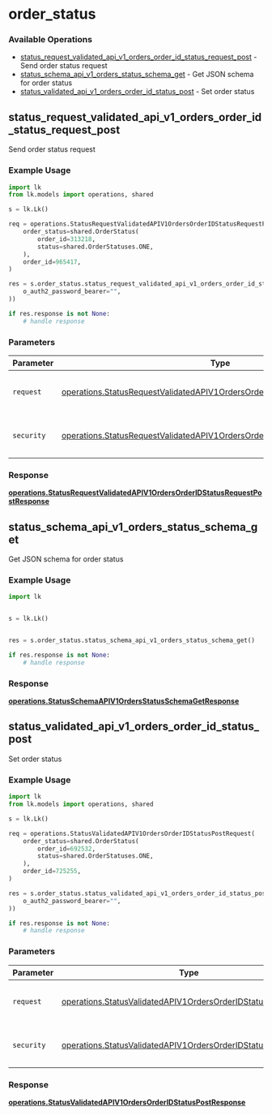 # order_status

### Available Operations

* [status_request_validated_api_v1_orders_order_id_status_request_post](#status_request_validated_api_v1_orders_order_id_status_request_post) - Send order status request
* [status_schema_api_v1_orders_status_schema_get](#status_schema_api_v1_orders_status_schema_get) - Get JSON schema for order status
* [status_validated_api_v1_orders_order_id_status_post](#status_validated_api_v1_orders_order_id_status_post) - Set order status

## status_request_validated_api_v1_orders_order_id_status_request_post

Send order status request

### Example Usage

```python
import lk
from lk.models import operations, shared

s = lk.Lk()

req = operations.StatusRequestValidatedAPIV1OrdersOrderIDStatusRequestPostRequest(
    order_status=shared.OrderStatus(
        order_id=313218,
        status=shared.OrderStatuses.ONE,
    ),
    order_id=965417,
)

res = s.order_status.status_request_validated_api_v1_orders_order_id_status_request_post(req, operations.StatusRequestValidatedAPIV1OrdersOrderIDStatusRequestPostSecurity(
    o_auth2_password_bearer="",
))

if res.response is not None:
    # handle response
```

### Parameters

| Parameter                                                                                                                                                                    | Type                                                                                                                                                                         | Required                                                                                                                                                                     | Description                                                                                                                                                                  |
| ---------------------------------------------------------------------------------------------------------------------------------------------------------------------------- | ---------------------------------------------------------------------------------------------------------------------------------------------------------------------------- | ---------------------------------------------------------------------------------------------------------------------------------------------------------------------------- | ---------------------------------------------------------------------------------------------------------------------------------------------------------------------------- |
| `request`                                                                                                                                                                    | [operations.StatusRequestValidatedAPIV1OrdersOrderIDStatusRequestPostRequest](../../models/operations/statusrequestvalidatedapiv1ordersorderidstatusrequestpostrequest.md)   | :heavy_check_mark:                                                                                                                                                           | The request object to use for the request.                                                                                                                                   |
| `security`                                                                                                                                                                   | [operations.StatusRequestValidatedAPIV1OrdersOrderIDStatusRequestPostSecurity](../../models/operations/statusrequestvalidatedapiv1ordersorderidstatusrequestpostsecurity.md) | :heavy_check_mark:                                                                                                                                                           | The security requirements to use for the request.                                                                                                                            |


### Response

**[operations.StatusRequestValidatedAPIV1OrdersOrderIDStatusRequestPostResponse](../../models/operations/statusrequestvalidatedapiv1ordersorderidstatusrequestpostresponse.md)**


## status_schema_api_v1_orders_status_schema_get

Get JSON schema for order status

### Example Usage

```python
import lk


s = lk.Lk()


res = s.order_status.status_schema_api_v1_orders_status_schema_get()

if res.response is not None:
    # handle response
```


### Response

**[operations.StatusSchemaAPIV1OrdersStatusSchemaGetResponse](../../models/operations/statusschemaapiv1ordersstatusschemagetresponse.md)**


## status_validated_api_v1_orders_order_id_status_post

Set order status

### Example Usage

```python
import lk
from lk.models import operations, shared

s = lk.Lk()

req = operations.StatusValidatedAPIV1OrdersOrderIDStatusPostRequest(
    order_status=shared.OrderStatus(
        order_id=692532,
        status=shared.OrderStatuses.ONE,
    ),
    order_id=725255,
)

res = s.order_status.status_validated_api_v1_orders_order_id_status_post(req, operations.StatusValidatedAPIV1OrdersOrderIDStatusPostSecurity(
    o_auth2_password_bearer="",
))

if res.response is not None:
    # handle response
```

### Parameters

| Parameter                                                                                                                                        | Type                                                                                                                                             | Required                                                                                                                                         | Description                                                                                                                                      |
| ------------------------------------------------------------------------------------------------------------------------------------------------ | ------------------------------------------------------------------------------------------------------------------------------------------------ | ------------------------------------------------------------------------------------------------------------------------------------------------ | ------------------------------------------------------------------------------------------------------------------------------------------------ |
| `request`                                                                                                                                        | [operations.StatusValidatedAPIV1OrdersOrderIDStatusPostRequest](../../models/operations/statusvalidatedapiv1ordersorderidstatuspostrequest.md)   | :heavy_check_mark:                                                                                                                               | The request object to use for the request.                                                                                                       |
| `security`                                                                                                                                       | [operations.StatusValidatedAPIV1OrdersOrderIDStatusPostSecurity](../../models/operations/statusvalidatedapiv1ordersorderidstatuspostsecurity.md) | :heavy_check_mark:                                                                                                                               | The security requirements to use for the request.                                                                                                |


### Response

**[operations.StatusValidatedAPIV1OrdersOrderIDStatusPostResponse](../../models/operations/statusvalidatedapiv1ordersorderidstatuspostresponse.md)**


